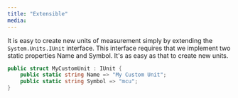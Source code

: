 ```yaml
---
title: "Extensible"
media:
---
```

It is easy to create new units of measurement simply by extending the `System.Units.IUnit` interface. This interface requires that we implement two static properties Name and Symbol. It's as easy as that to create new units.
```cs
public struct MyCustomUnit : IUnit {
    public static string Name => "My Custom Unit";
    public static string Symbol => "mcu";
}
```